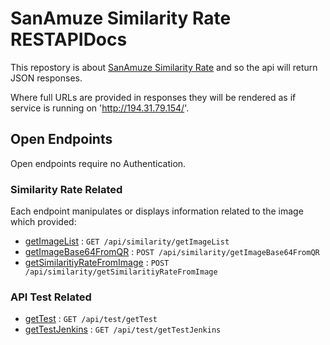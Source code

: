 # SanAmuze Similarity Rate RESTAPIDocs

This repostory is about [SanAmuze Similarity Rate](https://github.com/teknofest-2021/similarity-rate-api) and so the api will return
JSON responses.

Where full URLs are provided in responses they will be rendered as if service
is running on 'http://194.31.79.154/'.

## Open Endpoints

Open endpoints require no Authentication.

### Similarity Rate Related

Each endpoint manipulates or displays information related to the image which provided:

* [getImageList](readme/similarity/getImageList.md) : `GET /api/similarity/getImageList`
* [getImageBase64FromQR](readme/similarity/getImageBase64FromQR.md) : `POST /api/similarity/getImageBase64FromQR`
* [getSimilaritiyRateFromImage](readme/similarity/getSimilaritiyRateFromImage.md) : `POST /api/similarity/getSimilaritiyRateFromImage`

### API Test Related

* [getTest](readme/test/getImageList.md) : `GET /api/test/getTest`
* [getTestJenkins](readme/test/getImageBase64FromQR.md) : `GET /api/test/getTestJenkins`


